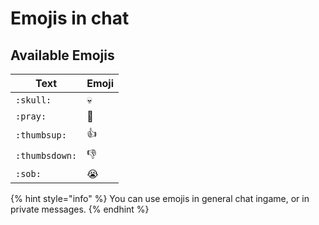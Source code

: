 # Emojis in chat

## Available Emojis

| Text           | Emoji        |
| -------------- | ------------ |
| `:skull:`      | :skull:      |
| `:pray:`       | :pray:       |
| `:thumbsup:`   | :thumbsup:   |
| `:thumbsdown:` | :thumbsdown: |
| `:sob:`        | :sob:        |

{% hint style="info" %}
You can use emojis in general chat ingame, or in private messages.
{% endhint %}
